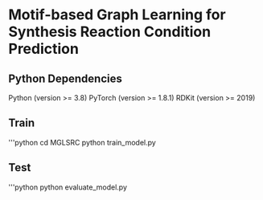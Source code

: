 # Motif-based Graph Learning for Synthesis Reaction Condition Prediction

## Python Dependencies
Python (version >= 3.8)
PyTorch (version >= 1.8.1)
RDKit (version >= 2019)

## Train
'''python
cd MGLSRC
python train_model.py

## Test
'''python
python evaluate_model.py
